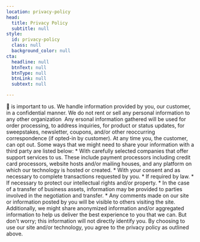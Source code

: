 ```yaml
---
location: privacy-policy
head:
  title: Privacy Policy
  subtitle: null
style:
  id: privacy-policy
  class: null
  background_color: null
cta:
  headline: null
  btnText: null
  btnType: null
  btnLink: null
  subtext: null

---
```

<p>🤔 is important to us. We handle information provided by you, our customer, in a confidential manner. We do not rent or sell any personal information to any other organization&nbsp; Any ersonal information gathered will be used for order processing, to address inquiries, for product or status updates, for sweepstakes, newsletter, coupons, and/or other reoccurring correspondence (if opted-in by customer). At any time you, the customer, can opt out. Some ways that we might need to share your information with a third party are listed below: * With carefully selected companies that offer support services to us. These include payment processors including credit card processors, website hosts and/or mailing houses, and any platform on which our technology is hosted or created. * With your consent and as necessary to complete transactions requested by you. * If required by law. * If necessary to protect our intellectual rights and/or property. * In the case of a transfer of business assets, information may be provided to parties involved in the negotiation and transfer. * Any comments made on our site or information posted by you will be visible to others visiting the site. Additionally, we might share anonymized information and/or aggregated information to help us deliver the best experience to you that we can. But don't worry; this information will not directly identify you. By choosing to use our site and/or technology, you agree to the privacy policy as outlined above.</p>

